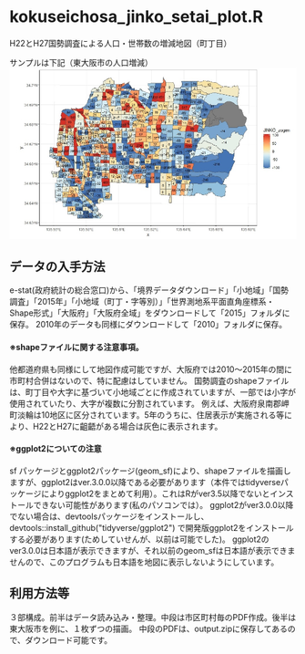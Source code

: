 # kokuseichosa_jinko_setai_plot.R
H22とH27国勢調査による人口・世帯数の増減地図（町丁目）

サンプルは下記（東大阪市の人口増減）
![output_1](images/Rplot.jpeg)

## データの入手方法
e-stat(政府統計の総合窓口)から、「境界データダウンロード」「小地域」「国勢調査」「2015年」「小地域（町丁・字等別）」「世界測地系平面直角座標系・Shape形式」「大阪府」「大阪府全域」をダウンロードして「2015」フォルダに保存。
2010年のデータも同様にダウンロードして「2010」フォルダに保存。

#### ※shapeファイルに関する注意事項。 
他都道府県も同様にして地図作成可能ですが、大阪府では2010～2015年の間に市町村合併はないので、特に配慮はしていません。
国勢調査のshapeファイルは、町丁目や大字に基づいて小地域ごとに作成されていますが、一部では小字が使用されていたり、大字が複数に分割されています。
例えば、大阪府泉南郡岬町淡輪は10地区に区分されています。5年のうちに、住居表示が実施される等により、H22とH27に齟齬がある場合は灰色に表示されます。

#### ※ggplot2についての注意
sf パッケージとggplot2パッケージ(geom_sf)により、shapeファイルを描画しますが、ggplot2はver.3.0.0以降である必要があります（本件ではtidyverseパッケージによりggplot2をまとめて利用）。これはRがver3.5以降でないとインストールできない可能性があります(私のパソコンでは）。
ggplot2がver3.0.0以降でない場合は、devtoolsパッケージをインストールし、devtools::install_github("tidyverse/ggplot2") で開発版ggplot2をインストールする必要があります(ためしていせんが、以前は可能でした)。
ggplot2のver3.0.0は日本語が表示できますが、それ以前のgeom_sfは日本語が表示できませんので、このプログラムも日本語を地図に表示しないようにしています。

## 利用方法等
３部構成。前半はデータ読み込み・整理。中段は市区町村毎のPDF作成。後半は東大阪市を例に、１枚ずつの描画。
中段のPDFは、output.zipに保存してあるので、ダウンロード可能です。
